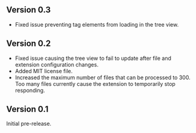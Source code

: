 ## Version 0.3

* Fixed issue preventing tag elements from loading in the tree view.

## Version 0.2

* Fixed issue causing the tree view to fail to update after file and extension configuration changes.
* Added MIT license file.
* Increased the maximum number of files that can be processed to 300. Too many files currently cause the extension to temporarily stop responding.

## Version 0.1

Initial pre-release.
